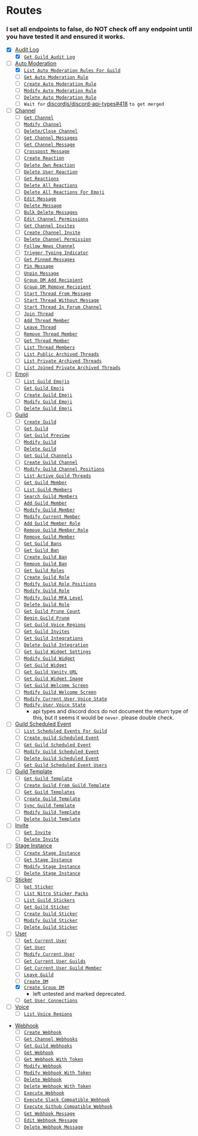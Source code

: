# Routes

### I set all endpoints to false, do NOT check off any endpoint until you have tested it and ensured it works.

- [x] [Audit Log](https://discord.com/developers/docs/resources/audit-log)
  - [x] [`Get Guild Audit Log`](https://discord.com/developers/docs/resources/audit-log#get-guild-audit-log)
- [ ] [Auto Moderation](https://discord.com/developers/docs/resources/auto-moderation)
  - [x] [`List Auto Moderation Rules For Guild`](https://discord.com/developers/docs/resources/auto-moderation#list-auto-moderation-rules-for-guild) 
  - [ ] [`Get Auto Moderation Rule`](https://discord.com/developers/docs/resources/auto-moderation#get-auto-moderation-rule)
  - [ ] [`Create Auto Moderation Rule`](https://discord.com/developers/docs/resources/auto-moderation#create-auto-moderation-rule)
  - [ ] [`Modify Auto Moderation Rule`](https://discord.com/developers/docs/resources/auto-moderation#modify-auto-moderation-rule)
  - [ ] [`Delete Auto Moderation Rule`](https://discord.com/developers/docs/resources/auto-moderation#delete-auto-moderation-rule)
  - [ ] `Wait for` [discordjs/discord-api-types#418](https://github.com/discordjs/discord-api-types/pull/418) `to get merged`
- [ ] [Channel](https://discord.com/developers/docs/resources/channel)
  - [ ] [`Get Channel`](https://discord.com/developers/docs/resources/channel#get-channel)
  - [ ] [`Modify Channel`](https://discord.com/developers/docs/resources/channel#modify-channel)
  - [ ] [`Delete/Close Channel`](https://discord.com/developers/docs/resources/channel#deleteclose-channel)
  - [ ] [`Get Channel Messages`](https://discord.com/developers/docs/resources/channel#get-channel-messages)
  - [ ] [`Get Channel Message`](https://discord.com/developers/docs/resources/channel#create-message)
  - [ ] [`Crosspost Message`](https://discord.com/developers/docs/resources/channel#crosspost-message)
  - [ ] [`Create Reaction`](https://discord.com/developers/docs/resources/channel#create-reaction)
  - [ ] [`Delete Own Reaction`](https://discord.com/developers/docs/resources/channel#delete-own-reaction)
  - [ ] [`Delete User Reaction`](https://discord.com/developers/docs/resources/channel#delete-user-reaction)
  - [ ] [`Get Reactions`](https://discord.com/developers/docs/resources/channel#get-reactions)
  - [ ] [`Delete All Reactions`](https://discord.com/developers/docs/resources/channel#delete-all-reactions)
  - [ ] [`Delete All Reactions For Emoji`](https://discord.com/developers/docs/resources/channel#delete-all-reactions-for-emoji)
  - [ ] [`Edit Message`](https://discord.com/developers/docs/resources/channel#edit-message)
  - [ ] [`Delete Message`](https://discord.com/developers/docs/resources/channel#delete-message)
  - [ ] [`Bulk Delete Messages`](https://discord.com/developers/docs/resources/channel#bulk-delete-messages)
  - [ ] [`Edit Channel Permissions`](https://discord.com/developers/docs/resources/channel#edit-channel-permissions)
  - [ ] [`Get Channel Invites`](https://discord.com/developers/docs/resources/channel#get-channel-invites)
  - [ ] [`Create Channel Invite`](https://discord.com/developers/docs/resources/channel#create-channel-invite)
  - [ ] [`Delete Channel Permission`](https://discord.com/developers/docs/resources/channel#delete-channel-permission)
  - [ ] [`Follow News Channel`](https://discord.com/developers/docs/resources/channel#follow-news-channel)
  - [ ] [`Trigger Typing Indicator`](https://discord.com/developers/docs/resources/channel#trigger-typing-indicator)
  - [ ] [`Get Pinned Messages`](https://discord.com/developers/docs/resources/channel#get-pinned-messages)
  - [ ] [`Pin Message`](https://discord.com/developers/docs/resources/channel#pin-message)
  - [ ] [`Unpin Message`](https://discord.com/developers/docs/resources/channel#unpin-message)
  - [ ] [`Group DM Add Recipient`](https://discord.com/developers/docs/resources/channel#group-dm-add-recipient)
  - [ ] [`Group DM Remove Recipient`](https://discord.com/developers/docs/resources/channel#group-dm-remove-recipient)
  - [ ] [`Start Thread From Message`](https://discord.com/developers/docs/resources/channel#start-thread-from-message)
  - [ ] [`Start Thread Without Message`](https://discord.com/developers/docs/resources/channel#start-thread-without-message)
  - [ ] [`Start Thread In Forum Channel`](https://discord.com/developers/docs/resources/channel#start-thread-in-forum-channel)
  - [ ] [`Join Thread`](https://discord.com/developers/docs/resources/channel#join-thread)
  - [ ] [`Add Thread Member`](https://discord.com/developers/docs/resources/channel#add-thread-member)
  - [ ] [`Leave Thread`](https://discord.com/developers/docs/resources/channel#leave-thread)
  - [ ] [`Remove Thread Member`](https://discord.com/developers/docs/resources/channel#remove-thread-member)
  - [ ] [`Get Thread Member`](https://discord.com/developers/docs/resources/channel#get-thread-member)
  - [ ] [`List Thread Members`](https://discord.com/developers/docs/resources/channel#list-thread-members)
  - [ ] [`List Public Archived Threads`](https://discord.com/developers/docs/resources/channel#list-public-archived-threads)
  - [ ] [`List Private Archived Threads`](https://discord.com/developers/docs/resources/channel#list-private-archived-threads)
  - [ ] [`List Joined Private Archived Threads`](https://discord.com/developers/docs/resources/channel#list-joined-private-archived-threads)
- [ ] [Emoji](https://discord.com/developers/docs/resources/emoji)
  - [ ] [`List Guild Emojis`](https://discord.com/developers/docs/resources/emoji#list-guild-emojis)
  - [ ] [`Get Guild Emoji`](https://discord.com/developers/docs/resources/emoji#get-guild-emoji)
  - [ ] [`Create Guild Emoji`](https://discord.com/developers/docs/resources/emoji#create-guild-emoji)
  - [ ] [`Modify Guild Emoji`](https://discord.com/developers/docs/resources/emoji#modify-guild-emoji)
  - [ ] [`Delete Guild Emoji`](https://discord.com/developers/docs/resources/emoji#delete-guild-emoji)
- [ ] [Guild](https://discord.com/developers/docs/resources/guild)
  - [ ] [`Create Guild`](https://discord.com/developers/docs/resources/guild#create-guild)
  - [ ] [`Get Guild`](https://discord.com/developers/docs/resources/guild#get-guild)
  - [ ] [`Get Guild Preview`](https://discord.com/developers/docs/resources/guild#get-guild-preview)
  - [ ] [`Modify Guild`](https://discord.com/developers/docs/resources/guild#modify-guild)
  - [ ] [`Delete Guild`](https://discord.com/developers/docs/resources/guild#delete-guild)
  - [ ] [`Get Guild Channels`](https://discord.com/developers/docs/resources/guild#get-guild-channels)
  - [ ] [`Create Guild Channel`](https://discord.com/developers/docs/resources/guild#create-guild-channel)
  - [ ] [`Modify Guild Channel Positions`](https://discord.com/developers/docs/resources/guild#modify-guild-channel-positions)
  - [ ] [`List Active Guild Threads`](https://discord.com/developers/docs/resources/guild#list-active-guild-threads)
  - [ ] [`Get Guild Member`](https://discord.com/developers/docs/resources/guild#get-guild-member)
  - [ ] [`List Guild Members`](https://discord.com/developers/docs/resources/guild#list-guild-members)
  - [ ] [`Search Guild Members`](https://discord.com/developers/docs/resources/guild#search-guild-members)
  - [ ] [`Add Guild Member`](https://discord.com/developers/docs/resources/guild#add-guild-member)
  - [ ] [`Modify Guild Member`](https://discord.com/developers/[docs/resources/guild#modify-guild-member)
  - [ ] [`Modify Current Member`](https://discord.com/developers/docs/resources/guild#modify-current-member)
  - [ ] [`Add Guild Member Role`](https://discord.com/developers/docs/resources/guild#add-guild-member-role)
  - [ ] [`Remove Guild Member Role`](https://discord.com/developers/docs/resources/guild#remove-guild-member-role)
  - [ ] [`Remove Guild Member`](https://discord.com/developers/docs/resources/guild#remove-guild-member)
  - [ ] [`Get Guild Bans`](https://discord.com/developers/docs/resources/guild#get-guild-bans)
  - [ ] [`Get Guild Ban`](https://discord.com/developers/docs/resources/guild#get-guild-ban)
  - [ ] [`Create Guild Ban`](https://discord.com/developers/docs/resources/guild#create-guild-ban)
  - [ ] [`Remove Guild Ban`](https://discord.com/developers/docs/resources/guild#remove-guild-ban)
  - [ ] [`Get Guild Roles`](https://discord.com/developers/docs/resources/guild#get-guild-roles)
  - [ ] [`Create Guild Role`](https://discord.com/developers/docs/resources/guild#create-guild-role)
  - [ ] [`Modify Guild Role Positions`](https://discord.com/developers/docs/resources/guild#modify-guild-role-positions)
  - [ ] [`Modify Guild Role`](https://discord.com/developers/docs/resources/guild#modify-guild-role)
  - [ ] [`Modify Guild MFA Level`](https://discord.com/developers/docs/resources/guild#modify-guild-mfa-level)
  - [ ] [`Delete Guild Role`](https://discord.com/developers/docs/resources/guild#delete-guild-role)
  - [ ] [`Get Guild Prune Count`](https://discord.com/developers/docs/resources/guild#get-guild-prune-count)
  - [ ] [`Begin Guild Prune`](https://discord.com/developers/docs/resources/guild#begin-guild-prune)
  - [ ] [`Get Guild Voice Regions`](https://discord.com/developers/docs/resources/guild#get-guild-voice-regions)
  - [ ] [`Get Guild Invites`](https://discord.com/developers/docs/resources/guild#get-guild-invites)
  - [ ] [`Get Guild Integrations`](https://discord.com/developers/docs/resources/guild#get-guild-integrations)
  - [ ] [`Delete Guild Integration`](https://discord.com/developers/docs/resources/guild#delete-guild-integration)
  - [ ] [`Get Guild Widget Settings`](https://discord.com/developers/docs/resources/guild#get-guild-widget-settings)
  - [ ] [`Modify Guild Widget`](https://discord.com/developers/docs/resources/guild#modify-guild-widget)
  - [ ] [`Get Guild Widget`](https://discord.com/developers/docs/resources/guild#get-guild-widget)
  - [ ] [`Get Guild Vanity URL`](https://discord.com/developers/docs/resources/guild#get-guild-vanity-url)
  - [ ] [`Get Guild Widget Image`](https://discord.com/developers/docs/resources/guild#get-guild-widget-image)
  - [ ] [`Get Guild Welcome Screen`](https://discord.com/developers/docs/resources/guild#get-guild-welcome-screen)
  - [ ] [`Modify Guild Welcome Screen`](https://discord.com/developers/docs/resources/guild#modify-guild-welcome-screen)
  - [ ] [`Modify Current User Voice State`](https://discord.com/developers/docs/resources/guild#modify-current-user-voice-state)
  - [ ] [`Modify User Voice State`](https://discord.com/developers/docs/resources/guild#modify-user-voice-state)
    - api types and discord docs do not document the return type of this, but it seems it would be `never`. please double check.
- [ ] [Guild Scheduled Event](https://discord.com/developers/docs/resources/guild-scheduled-event)
  - [ ] [`List Scheduled Events For Guild`](https://discord.com/developers/docs/resources/guild-scheduled-event#list-scheduled-events-for-guild)
  - [ ] [`Create guild Scheduled Event`](https://discord.com/developers/docs/resources/guild-scheduled-event#create-guild-scheduled-event)
  - [ ] [`Get Guild Scheduled Event`](https://discord.com/developers/docs/resources/guild-scheduled-event#get-guild-scheduled-event)
  - [ ] [`Modify Guild Scheduled Event`](https://discord.com/developers/docs/resources/guild-scheduled-event#modify-guild-scheduled-event)
  - [ ] [`Delete Guild Scheduled Event`](https://discord.com/developers/docs/resources/guild-scheduled-event#delete-guild-scheduled-event)
  - [ ] [`Get Guild Scheduled Event Users`](https://discord.com/developers/docs/resources/guild-scheduled-event#get-guild-scheduled-event-users)
- [ ] [Guild Template](https://discord.com/developers/docs/resources/guild-template)
  - [ ] [`Get Guild Template`](https://discord.com/developers/docs/resources/guild-template#get-guild-template)
  - [ ] [`Create Guild From Guild Template`](https://discord.com/developers/docs/resources/guild-template#create-guild-from-guild-template)
  - [ ] [`Get Guild Templates`](https://discord.com/developers/docs/resources/guild-template#get-guild-templates)
  - [ ] [`Create Guild Template`](https://discord.com/developers/docs/resources/guild-template#create-guild-template)
  - [ ] [`Sync Guild Template`](https://discord.com/developers/docs/resources/guild-template#sync-guild-template)
  - [ ] [`Modify Guild Template`](https://discord.com/developers/docs/resources/guild-template#modify-guild-template)
  - [ ] [`Delete Guild Template`](https://discord.com/developers/docs/resources/guild-template#delete-guild-template)
- [ ] [Invite](https://discord.com/developers/docs/resources/invite)
  - [ ] [`Get Invite`](https://discord.com/developers/docs/resources/invite#get-invite)
  - [ ] [`Delete Invite`](https://discord.com/developers/docs/resources/invite#delete-invite)
- [ ] [Stage Instance](https://discord.com/developers/docs/resources/stage-instance)
  - [ ] [`Create Stage Instance`](https://discord.com/developers/docs/resources/stage-instance#create-stage-instance)
  - [ ] [`Get Stage Instance`](https://discord.com/developers/docs/resources/stage-instance#get-stage-instance)
  - [ ] [`Modify Stage Instance`](https://discord.com/developers/docs/resources/stage-instance#modify-stage-instance)
  - [ ] [`Delete Stage Instance`](https://discord.com/developers/docs/resources/stage-instance#delete-stage-instance)
- [ ] [Sticker](https://discord.com/developers/docs/resources/sticker)
  - [ ] [`Get Sticker`](https://discord.com/developers/docs/resources/sticker#get-sticker)
  - [ ] [`List Nitro Sticker Packs`](https://discord.com/developers/docs/resources/sticker#list-nitro-sticker-packs)
  - [ ] [`List Guild Stickers`](https://discord.com/developers/docs/resources/sticker#list-guild-stickers)
  - [ ] [`Get Guild Sticker`](https://discord.com/developers/docs/resources/sticker#get-guild-sticker)
  - [ ] [`Create Guild Sticker`](https://discord.com/developers/docs/resources/sticker#create-guild-sticker)
  - [ ] [`Modify Guild Sticker`](https://discord.com/developers/docs/resources/sticker#modify-guild-sticker)
  - [ ] [`Delete Guild Sticker`](https://discord.com/developers/docs/resources/sticker#delete-guild-sticker)
- [ ] [User](https://discord.com/developers/docs/resources/user)
  - [ ] [`Get Current User`](https://discord.com/developers/docs/resources/user#get-current-user)
  - [ ] [`Get User`](https://discord.com/developers/docs/resources/user#get-user)
  - [ ] [`Modify Current User`](https://discord.com/developers/docs/resources/user#modify-current-user)
  - [ ] [`Get Current User Guilds`](https://discord.com/developers/docs/resources/user#get-current-user-guilds)
  - [ ] [`Get Current User Guild Member`](https://discord.com/developers/docs/resources/user#get-current-user-guild-member)
  - [ ] [`Leave Guild`](https://discord.com/developers/docs/resources/user#leave-guild)
  - [ ] [`Create DM`](https://discord.com/developers/docs/resources/user#create-dm)
  - [x] [`Create Group DM`](https://discord.com/developers/docs/resources/user#create-group-dm)
    - left untested and marked deprecated.
  - [ ] [`Get User Connections`](https://discord.com/developers/docs/resources/user#get-user-connections)
- [ ] [Voice](https://discord.com/developers/docs/resources/voice)
  - [ ] [`List Voice Regions`](https://discord.com/developers/docs/resources/voice#list-voice-regions)
- [Webhook](https://discord.com/developers/docs/resources/webhook)
  - [ ] [`Create Webhook`](https://discord.com/developers/docs/resources/webhook#create-webhook)
  - [ ] [`Get Channel Webhooks`](https://discord.com/developers/docs/resources/webhook#get-channel-webhooks)
  - [ ] [`Get Guild Webhooks`](https://discord.com/developers/docs/resources/webhook#get-guild-webhooks)
  - [ ] [`Get Webhook`](https://discord.com/developers/docs/resources/webhook#get-webhook)
  - [ ] [`Get Webhook With Token`](https://discord.com/developers/docs/resources/webhook#get-webhook-with-token)
  - [ ] [`Modify Webhook`](https://discord.com/developers/docs/resources/webhook#modify-webhook)
  - [ ] [`Modify Webhook With Token`](https://discord.com/developers/docs/resources/webhook#modify-webhook-with-token)
  - [ ] [`Delete Webhook`](https://discord.com/developers/docs/resources/webhook#delete-webhook)
  - [ ] [`Delete Webhook With Token`](https://discord.com/developers/docs/resources/webhook#delete-webhook-with-token)
  - [ ] [`Execute Webhook`](https://discord.com/developers/docs/resources/webhook#execute-webhook)
  - [ ] [`Execute Slack Compatible Webhook`](https://discord.com/developers/docs/resources/webhook#execute-slackcompatible-webhook)
  - [ ] [`Execute Github Compatible Webhook`](https://discord.com/developers/docs/resources/webhook#execute-githubcompatible-webhook)
  - [ ] [`Get Webhook Message`](https://discord.com/developers/docs/resources/webhook#get-webhook-message)
  - [ ] [`Edit Webhook Message`](https://discord.com/developers/docs/resources/webhook#edit-webhook-message)
  - [ ] [`Delete Webhook Message`](https://discord.com/developers/docs/resources/webhook#delete-webhook-message)

